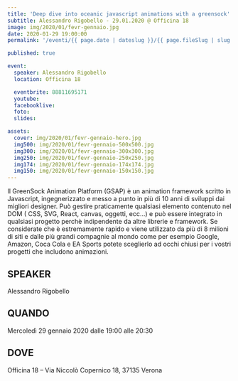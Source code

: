 ```yaml
---
title: 'Deep dive into oceanic javascript animations with a greensock'
subtitle: Alessandro Rigobello - 29.01.2020 @ Officina 18
image: img/2020/01/fevr-gennaio.jpg
date: 2020-01-29 19:00:00
permalink: '/eventi/{{ page.date | dateslug }}/{{ page.fileSlug | slug }}/index.html'

published: true

event:
  speaker: Alessandro Rigobello
  location: Officina 18

  eventbrite: 88811695171
  youtube:
  facebooklive:
  foto:
  slides:

assets:
  cover: img/2020/01/fevr-gennaio-hero.jpg
  img500: img/2020/01/fevr-gennaio-500x500.jpg
  img300: img/2020/01/fevr-gennaio-300x300.jpg
  img250: img/2020/01/fevr-gennaio-250x250.jpg
  img174: img/2020/01/fevr-gennaio-174x174.jpg
  img150: img/2020/01/fevr-gennaio-150x150.jpg
---
```


Il GreenSock Animation Platform (GSAP) è un animation framework scritto in Javascript, ingegnerizzato e messo a punto in più di 10 anni di sviluppi dai migliori designer. Può gestire praticamente qualsiasi elemento contenuto nel DOM ( CSS, SVG, React, canvas, oggetti, ecc…) e può essere integrato in qualsiasi progetto perchè indipendente da altre librerie e framework. Se considerate che è estremamente rapido e viene utilizzato da più di 8 milioni di siti e dalle più grandi compagnie al mondo come per esempio Google, Amazon, Coca Cola e EA Sports potete sceglierlo ad occhi chiusi per i vostri progetti che includono animazioni.

## SPEAKER

Alessandro Rigobello

## QUANDO

Mercoledì 29 gennaio 2020 dalle 19:00 alle 20:30

## DOVE

Officina 18 – Via Niccolò Copernico 18, 37135 Verona
